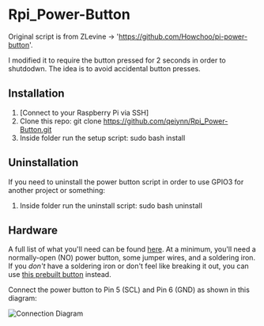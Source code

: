 # Rpi_Power-Button

Original script is from ZLevine -> 'https://github.com/Howchoo/pi-power-button'.

I modified it to require the button pressed for 2 seconds in order to shutdodwn. 
The idea is to avoid accidental button presses.

## Installation

1. [Connect to your Raspberry Pi via SSH]
1. Clone this repo: git clone https://github.com/qeiynn/Rpi_Power-Button.git
1. Inside folder run the setup script: sudo bash install

## Uninstallation

If you need to uninstall the power button script in order to use GPIO3 for another project or something:

1. Inside folder run the uninstall script: sudo bash uninstall

## Hardware

A full list of what you'll need can be found [here](https://howchoo.com/g/mwnlytk3zmm/how-to-add-a-power-button-to-your-raspberry-pi#parts-list). At a minimum, you'll need a normally-open (NO) power button, some jumper wires, and a soldering iron. If you _don't_ have a soldering iron or don't feel like breaking it out, you can use [this prebuilt button](https://howchoo.com/shop/product/prebuilt-raspberry-pi-power-button) instead.

Connect the power button to Pin 5 (SCL) and Pin 6 (GND) as shown in this diagram:

![Connection Diagram](https://raw.githubusercontent.com/Howchoo/pi-power-button/master/diagrams/pinout.png)
